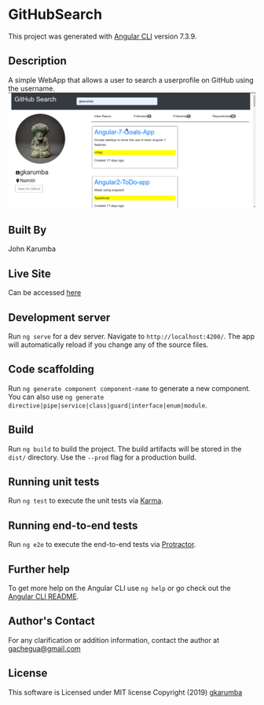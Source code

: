 # GitHubSearch

This project was generated with [Angular CLI](https://github.com/angular/angular-cli) version 7.3.9.

## Description

A simple WebApp that allows a user to search a userprofile on GitHub using the username.
![homepage](https://github.com/gkarumba/Github-Search/blob/master/src/assets/Homepage.png)

## Built By

John Karumba

## Live Site

Can be accessed [here]()

## Development server

Run `ng serve` for a dev server. Navigate to `http://localhost:4200/`. The app will automatically reload if you change any of the source files.

## Code scaffolding

Run `ng generate component component-name` to generate a new component. You can also use `ng generate directive|pipe|service|class|guard|interface|enum|module`.

## Build

Run `ng build` to build the project. The build artifacts will be stored in the `dist/` directory. Use the `--prod` flag for a production build.

## Running unit tests

Run `ng test` to execute the unit tests via [Karma](https://karma-runner.github.io).

## Running end-to-end tests

Run `ng e2e` to execute the end-to-end tests via [Protractor](http://www.protractortest.org/).

## Further help

To get more help on the Angular CLI use `ng help` or go check out the [Angular CLI README](https://github.com/angular/angular-cli/blob/master/README.md).

## Author's Contact

For any clarification or addition information, contact the author at gachegua@gmail.com

## License

This software is Licensed under MIT license Copyright (2019) [gkarumba](https://github.com/gkarumba/Github-Search/blob/master/LICENSE)
